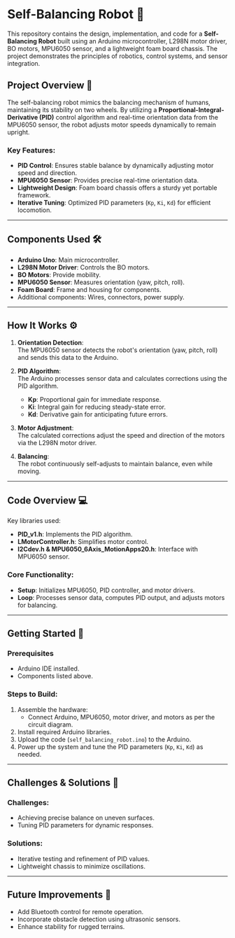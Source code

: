 # Self-Balancing Robot 🚀

This repository contains the design, implementation, and code for a **Self-Balancing Robot** built using an Arduino microcontroller, L298N motor driver, BO motors, MPU6050 sensor, and a lightweight foam board chassis. The project demonstrates the principles of robotics, control systems, and sensor integration.

## Project Overview 🌟

The self-balancing robot mimics the balancing mechanism of humans, maintaining its stability on two wheels. By utilizing a **Proportional-Integral-Derivative (PID)** control algorithm and real-time orientation data from the MPU6050 sensor, the robot adjusts motor speeds dynamically to remain upright.

### Key Features:
- **PID Control**: Ensures stable balance by dynamically adjusting motor speed and direction.
- **MPU6050 Sensor**: Provides precise real-time orientation data.
- **Lightweight Design**: Foam board chassis offers a sturdy yet portable framework.
- **Iterative Tuning**: Optimized PID parameters (`Kp`, `Ki`, `Kd`) for efficient locomotion.

---

## Components Used 🛠️

- **Arduino Uno**: Main microcontroller.
- **L298N Motor Driver**: Controls the BO motors.
- **BO Motors**: Provide mobility.
- **MPU6050 Sensor**: Measures orientation (yaw, pitch, roll).
- **Foam Board**: Frame and housing for components.
- Additional components: Wires, connectors, power supply.

---

## How It Works ⚙️

1. **Orientation Detection**:  
   The MPU6050 sensor detects the robot's orientation (yaw, pitch, roll) and sends this data to the Arduino.

2. **PID Algorithm**:  
   The Arduino processes sensor data and calculates corrections using the PID algorithm.  
   - **Kp**: Proportional gain for immediate response.  
   - **Ki**: Integral gain for reducing steady-state error.  
   - **Kd**: Derivative gain for anticipating future errors.

3. **Motor Adjustment**:  
   The calculated corrections adjust the speed and direction of the motors via the L298N motor driver.

4. **Balancing**:  
   The robot continuously self-adjusts to maintain balance, even while moving.

---

## Code Overview 💻

Key libraries used:
- **PID_v1.h**: Implements the PID algorithm.
- **LMotorController.h**: Simplifies motor control.
- **I2Cdev.h & MPU6050_6Axis_MotionApps20.h**: Interface with MPU6050 sensor.

### Core Functionality:
- **Setup**: Initializes MPU6050, PID controller, and motor drivers.
- **Loop**: Processes sensor data, computes PID output, and adjusts motors for balancing.

---

## Getting Started 🛴

### Prerequisites
- Arduino IDE installed.
- Components listed above.

### Steps to Build:
1. Assemble the hardware:
   - Connect Arduino, MPU6050, motor driver, and motors as per the circuit diagram.
2. Install required Arduino libraries.
3. Upload the code (`self_balancing_robot.ino`) to the Arduino.
4. Power up the system and tune the PID parameters (`Kp`, `Ki`, `Kd`) as needed.

---

## Challenges & Solutions 🧠

### Challenges:
- Achieving precise balance on uneven surfaces.
- Tuning PID parameters for dynamic responses.

### Solutions:
- Iterative testing and refinement of PID values.
- Lightweight chassis to minimize oscillations.

---

## Future Improvements 🔮

- Add Bluetooth control for remote operation.
- Incorporate obstacle detection using ultrasonic sensors.
- Enhance stability for rugged terrains.


